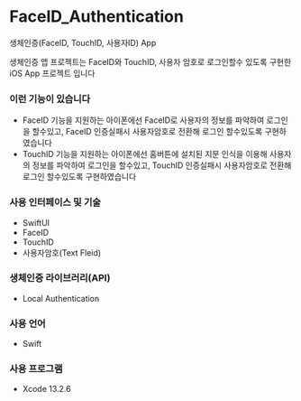 # FaceID_Authentication
생체인증(FaceID, TouchID, 사용자ID) App

생체인증 앱 프로젝트는 FaceID와 TouchID, 사용자 암호로 로그인할수 있도록 구현한 iOS App 프로젝트 입니다

### 이런 기능이 있습니다
- FaceID 기능을 지원하는 아이폰에선 FaceID로 사용자의 정보를 파악하여 로그인을 할수있고, FaceID 인증실패시 사용자암호로 전환해 로그인 할수있도록 구현하였습니다
- TouchID 기능을 지원하는 아이폰에선 홈버튼에 설치된 지문 인식을 이용해 사용자의 정보를 파악하여 로그인을 할수있고, TouchID 인증실패시 사용자암호로 전환해 로그인 할수있도록 구현하였습니다

### 사용 인터페이스 및 기술
- SwiftUI
- FaceID
- TouchID
- 사용자암호(Text Fleid)

### 생체인증 라이브러리(API)
- Local Authentication

### 사용 언어
- Swift

### 사용 프로그램
- Xcode 13.2.6
